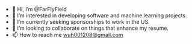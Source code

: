 - 👋 Hi, I’m @FarFlyField
- 👀 I’m interested in developing software and machine learning projects. 
- 🌱 I’m currently seeking sponsorships to work in the US. 
- 💞️ I’m looking to collaborate on things that enhance my resume. 
- 📫 How to reach me wuh001208@gmail.com

<!---
FarFlyField/FarFlyField is a ✨ special ✨ repository because its `README.md` (this file) appears on your GitHub profile.
You can click the Preview link to take a look at your changes.
--->
